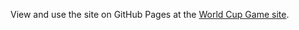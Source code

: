 View and use the site on GitHub Pages at the [World Cup Game site](https://ckulfan.github.io/wc-game/).

